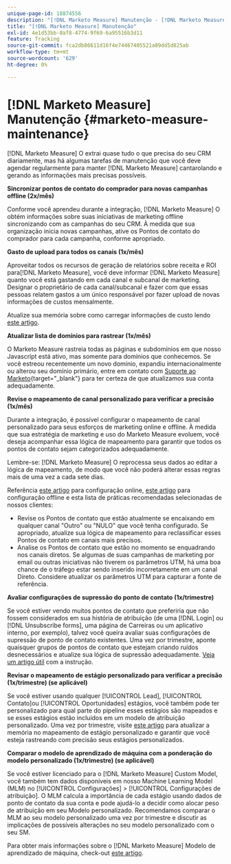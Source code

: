 ```yaml
---
unique-page-id: 18874556
description: "[!DNL Marketo Measure] Manutenção - [!DNL Marketo Measure]"
title: "[!DNL Marketo Measure] Manutenção"
exl-id: 4e1d53bb-0af8-4774-9f69-6a95516b3d11
feature: Tracking
source-git-commit: fca2db86611d16f4e74467405521a89dd5d825ab
workflow-type: tm+mt
source-wordcount: '629'
ht-degree: 0%

---
```


# [!DNL Marketo Measure] Manutenção {#marketo-measure-maintenance}

[!DNL Marketo Measure] O extrai quase tudo o que precisa do seu CRM diariamente, mas há algumas tarefas de manutenção que você deve agendar regularmente para manter [!DNL Marketo Measure] cantarolando e gerando as informações mais precisas possíveis.

**Sincronizar pontos de contato do comprador para novas campanhas offline (2x/mês)**

Conforme você aprendeu durante a integração, [!DNL Marketo Measure] O obtém informações sobre suas iniciativas de marketing offline sincronizando com as campanhas do seu CRM. À medida que sua organização inicia novas campanhas, ative os Pontos de contato do comprador para cada campanha, conforme apropriado.

**Gasto de upload para todos os canais (1x/mês)**

Aproveitar todos os recursos de geração de relatórios sobre receita e ROI para[!DNL Marketo Measure], você deve informar [!DNL Marketo Measure] quanto você está gastando em cada canal e subcanal de marketing. Designar o proprietário de cada canal/subcanal e fazer com que essas pessoas relatem gastos a um único responsável por fazer upload de novas informações de custos mensalmente.

Atualize sua memória sobre como carregar informações de custo lendo [este artigo](/help/marketing-spend/spend-management/marketing-channel-costs.md).

**Atualizar lista de domínios para rastrear (1x/mês)**

O Marketo Measure rastreia todas as páginas e subdomínios em que nosso Javascript está ativo, mas somente para domínios que conhecemos. Se você estreou recentemente um novo domínio, expandiu internacionalmente ou alterou seu domínio primário, entre em contato com [Suporte ao Marketo](https://nation.marketo.com/t5/support/ct-p/Support){target="_blank"} para ter certeza de que atualizamos sua conta adequadamente.

**Revise o mapeamento de canal personalizado para verificar a precisão (1x/mês)**

Durante a integração, é possível configurar o mapeamento de canal personalizado para seus esforços de marketing online e offline. À medida que sua estratégia de marketing e uso do Marketo Measure evoluem, você deseja acompanhar essa lógica de mapeamento para garantir que todos os pontos de contato sejam categorizados adequadamente.

Lembre-se: [!DNL Marketo Measure] O reprocessa seus dados ao editar a lógica de mapeamento, de modo que você não poderá alterar essas regras mais de uma vez a cada sete dias.

Referência [este artigo](/help/channel-tracking-and-setup/online-channels/online-custom-channel-setup.md) para configuração online, [este artigo](/help/channel-tracking-and-setup/offline-channels/offline-custom-channel-setup.md) para configuração offline e esta lista de práticas recomendadas selecionadas de nossos clientes:

* Revise os Pontos de contato que estão atualmente se encaixando em qualquer canal &quot;Outro&quot; ou &quot;NULO&quot; que você tenha configurado. Se apropriado, atualize sua lógica de mapeamento para reclassificar esses Pontos de contato em canais mais precisos.
* Analise os Pontos de contato que estão no momento se enquadrando nos canais diretos. Se algumas de suas campanhas de marketing por email ou outras iniciativas não tiverem os parâmetros UTM, há uma boa chance de o tráfego estar sendo inserido incorretamente em um canal Direto. Considere atualizar os parâmetros UTM para capturar a fonte de referência.

**Avaliar configurações de supressão do ponto de contato (1x/trimestre)**

Se você estiver vendo muitos pontos de contato que preferiria que não fossem considerados em sua história de atribuição (de uma [!DNL Login] ou [!DNL Unsubscribe forms], uma página de Carreiras ou um aplicativo interno, por exemplo), talvez você queira avaliar suas configurações de supressão de ponto de contato existentes. Uma vez por trimestre, aponte quaisquer grupos de pontos de contato que estejam criando ruídos desnecessários e atualize sua lógica de supressão adequadamente. [Veja um artigo útil](/help/advanced-marketo-measure-features/touchpoint-settings/touchpoint-removal-and-touchpoint-suppression.md)  com a instrução.

**Revisar o mapeamento de estágio personalizado para verificar a precisão (1x/trimestre) (se aplicável)**

Se você estiver usando qualquer [!UICONTROL Lead], [!UICONTROL Contato]ou [!UICONTROL Oportunidades] estágios, você também pode ter personalizado para qual parte do pipeline esses estágios são mapeados e se esses estágios estão incluídos em um modelo de atribuição personalizado. Uma vez por trimestre, visite [este artigo](/help/advanced-marketo-measure-features/custom-attribution-models/custom-attribution-model-and-setup.md) para atualizar a memória no mapeamento de estágio personalizado e garantir que você esteja rastreando com precisão seus estágios personalizados.

**Comparar o modelo de aprendizado de máquina com a ponderação do modelo personalizado (1x/trimestre) (se aplicável)**

Se você estiver licenciado para o [!DNL Marketo Measure] Custom Model, você também tem dados disponíveis em nosso Machine Learning Model (MLM) no [!UICONTROL Configurações] > [!UICONTROL Configurações de atribuição]. O MLM calcula a importância de cada estágio usando dados de ponto de contato da sua conta e pode ajudá-lo a decidir como alocar peso de atribuição em seu Modelo personalizado. Recomendamos comparar o MLM ao seu modelo personalizado uma vez por trimestre e discutir as implicações de possíveis alterações no seu modelo personalizado com o seu SM.

Para obter mais informações sobre o [!DNL Marketo Measure] Modelo de aprendizado de máquina, check-out [este artigo](/help/advanced-marketo-measure-features/custom-attribution-models/machine-learning-model-faq.md).
